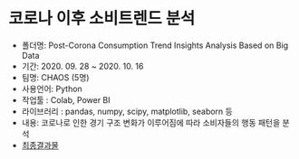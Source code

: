 
# 코로나 이후 소비트렌드 분석
- 폴더명: Post-Corona Consumption Trend Insights Analysis Based on Big Data
- 기간: 2020. 09. 28 ~ 2020. 10. 16
- 팀명: CHAOS (5명)
- 사용언어: Python
- 작업툴 : Colab, Power BI
- 라이브러리 : pandas, numpy, scipy, matplotlib, seaborn 등
- 내용: 코로나로 인한 경기 구조 변화가 이루어짐에 따라 소비자들의 행동 패턴을 분석
- [최종결과물](https://github.com/wonyoung-ji/project/blob/master/Post-Corona%20Consumption%20Trend%20Insights%20Analysis%20Based%20on%20Big%20Data/KDX_Post-Corona%20Consumption%20Trend%20Insights.pdf)

